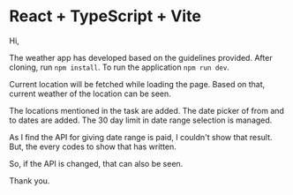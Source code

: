 # React + TypeScript + Vite


Hi,


The weather app has developed based on the guidelines provided.
After cloning, run `npm install`.
To run the application `npm run dev`.


Current location will be fetched while loading the page. Based on that, current weather of the location can be seen.

The locations mentioned in the task are added. The date picker of from and to dates are added. The 30 day limit in date range selection is managed.

As I find the API for giving date range is paid, I couldn't show that result. But, the every codes to show that has written.

So, if the API is changed, that can also be seen.


Thank you.
